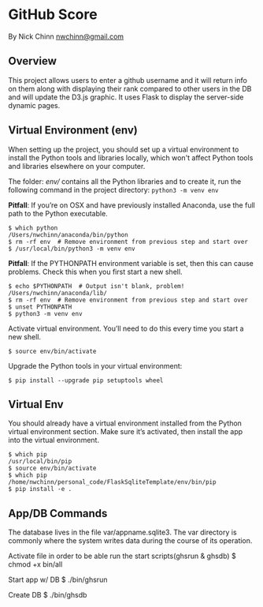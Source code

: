 # GitHub Score

By Nick Chinn <nwchinn@gmail.com>


## Overview

This project allows users to enter a github username and it will return info on them along with displaying their rank compared to other users in the DB and will update the D3.js graphic. It uses Flask to display the server-side dynamic pages.

## Virtual Environment (env)

When setting up the project, you should set up a virtual environment to install the Python tools and libraries locally, which won't affect Python tools and libraries elsewhere on your computer.

The folder: *env/* contains all the Python libraries and to create it, run the following command in the project directory: `python3 -m venv env`

**Pitfall**: If you’re on OSX and have previously installed Anaconda, use the full path to the Python executable.
```
$ which python
/Users/nwchinn/anaconda/bin/python
$ rm -rf env  # Remove environment from previous step and start over
$ /usr/local/bin/python3 -m venv env
```

**Pitfall**: If the PYTHONPATH environment variable is set, then this can cause problems. Check this when you first start a new shell.
```
$ echo $PYTHONPATH  # Output isn't blank, problem!
/Users/nwchinn/anaconda/lib/
$ rm -rf env  # Remove environment from previous step and start over
$ unset PYTHONPATH
$ python3 -m venv env
```

Activate virtual environment. You’ll need to do this every time you start a new shell.

`$ source env/bin/activate`

Upgrade the Python tools in your virtual environment:

`$ pip install --upgrade pip setuptools wheel`


## Virtual Env

You should already have a virtual environment installed from the Python virtual environment section. Make sure it’s activated, then install the app into the virtual environment. 

```
$ which pip
/usr/local/bin/pip
$ source env/bin/activate
$ which pip
/home/nwchinn/personal_code/FlaskSqliteTemplate/env/bin/pip
$ pip install -e .
```

## App/DB Commands

The database lives in the file var/appname.sqlite3. The var directory is commonly where the system writes data during the course of its operation.

Activate file in order to be able run the start scripts(ghsrun & ghsdb)
$ chmod +x bin/all

Start app w/ DB
$ ./bin/ghsrun

Create DB
$ ./bin/ghsdb

